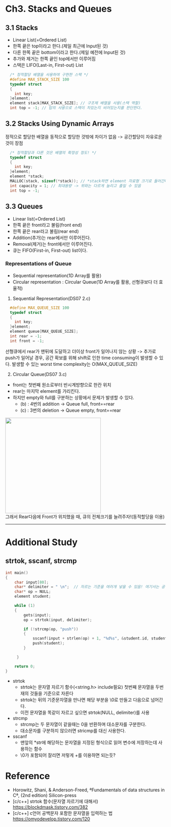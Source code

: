 # Ch3. Stacks and Queues
## 3.1 Stacks
- Linear List(=Ordered List)
- 한쪽 끝은 top이라고 한다.(제일 최근에 Input된 것)
- 다른 한쪽 끝은 bottom이라고 한다.(제일 예전에 Input된 것)
- 추가와 제거는 한쪽 끝인 top에서만 이루어짐
- 스택은 LIFO(Last-in, First-out) List

```c
  /* 정적할당 배열을 사용하여 구현한 스택 */
  #define MAX_STACK_SIZE 100
  typedef struct
  {
    int key;
  }element;
  element stack[MAX_STACK_SIZE]; // 구조체 배열을 사용(스택 역할)
  int top = -1; // 탑의 사용으로 스택이 차있는지 비어있는지를 판단한다.
```

## 3.2 Stacks Using Dynamic Arrays
정적으로 할당한 배열을 동적으로 할당한 것밖에 차이가 없음 -> 공간할당이 자유로운 것이 장점
```c
  /* 정적할당과 다른 것은 배열의 확정성 정도! */
  typedef struct
  {
    int key;
  }element;
  element *stack;
  MALLOC(stack, sizeof(*stack)); // *stack하면 element 자료형 크기로 들어간다.
  int capacity = 1; // 최대용량 -> 위와는 다르게 늘리고 줄일 수 있음
  int top = -1;
```

## 3.3 Queues
- Linear list(=Ordered List)
- 한쪽 끝은 front라고 불림(front end)
- 한쪽 끝은 rear라고 불림(rear end)
- Addition(추가)는 rear에서만 이루어진다.
- Removal(제거)는 front에서만 이루어진다.
- 큐는 FIFO(First-in, First-out) list이다.

### Representations of Queue
+ Sequential representation(1D Array를 활용)
+ Circular representation : Circular Queue(1D Array를 활용, 선형큐보다 더 효율적)

1. Sequential Representation(DS07 2.c)
```c
  #define MAX_QUEUE_SIZE 100
  typedef struct
  {
    int key;
  }element;
  element queue[MAX_QUEUE_SIZE];
  int rear = -1;
  int front = -1;
```
선형큐에서 rear가 맨뒤에 도달하고 더이상 front가 일어나지 않는 상황 -> 추가로 push가 일어날 경우, 공간 확보를 위해 shift로 인한 time consuming이 발생할 수 있다.
발생할 수 있는 worst time complexity는 O(MAX_QUEUE_SIZE)

2. Circular Queue(DS07 3.c)
- front는 첫번째 원소로부터 반시계방향으로 한칸 위치
- rear는 마지막 element를 가리킨다.
- 하지만 empty와 full를 구분하는 상황에서 문제가 발생할 수 있다.
  + (b) : 4번의 addition -> Queue full, front==rear
  + (c) : 3번의 deletion -> Queue empty, front==rear
 
<img src="https://user-images.githubusercontent.com/97028605/162914576-762abe79-3ae3-45cf-ab11-ff1e550625a7.PNG" weight=500px height=300px></img>   
그래서 Rear다음에 Front가 위치했을 때, 큐의 전체크기를 늘려주자!(동적할당을 이용)
__________________________________________________________________________________
# Additional Study
## strtok, sscanf, strcmp
```c
int main()
{
	char input[80];
	char* delimiter = " \n";  // 자르는 기준을 여러개 넣을 수 있음! 여기서는 공백과 줄바꿈
	char* op = NULL;
	element student;

	while (1)
	{
		gets(input);
		op = strtok(input, delimiter);

		if (!strcmp(op, "push"))
		{
			sscanf(input + strlen(op) + 1, "%d%s", &student.id, student.name);
			push(student);
		}

	 }

	return 0;
}
```
 + strtok
   - strtok는 문자열 자르기 함수(<string.h> include필요) 첫번째 문자열을 두번재의 것들을 기준으로 자른다
   - strtok는 뒤의 기준문자열을 만나면 해당 부분을 \0로 만들고 다음으로 넘어간다.
   - 이전 문자열을 똑같이 자르고 싶으면 strtok(NULL, delimiter)를 사용
 + strcmp
   - strcmp는 두 문자열이 같을때는 0을 반환하며 대소문자를 구분한다.
   - 대소문자를 구분하지 않으러면 stricmp를 대신 사용한다.
 + sscanf
   - 맨앞의 \*str에 해당하는 문자열을 지정된 형식으로 읽어 변수에 저장하는데 사용하는 함수
   - \0가 포함되어 잘리면 저렇게 +를 이용하면 되는듯?


# Reference
- Horowitz, Shani, & Anderson-Freed, ªFundamentals of data structures in Cª, (2nd edition) Silicon-press
- \[c/c++\] strtok 함수(문자열 자르기에 대해서) https://blockdmask.tistory.com/382
- \[c/c++\] c언어 공백문자 포함한 문자열을 입력하는 법 https://omyodevelop.tistory.com/120
